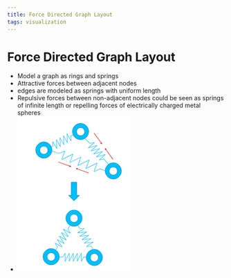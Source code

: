 ```yaml
---
title: Force Directed Graph Layout
tags: visualization
---
```


# Force Directed Graph Layout
- Model a graph as rings and springs
- Attractive forces between adjacent nodes
- edges are modeled as springs with uniform length
- Repulsive forces between non-adjacent nodes could be seen as springs of infinite length or repelling forces of electrically charged metal spheres
- ![im](assets/Pasted%20Image%2020220418123559.png)


























































































